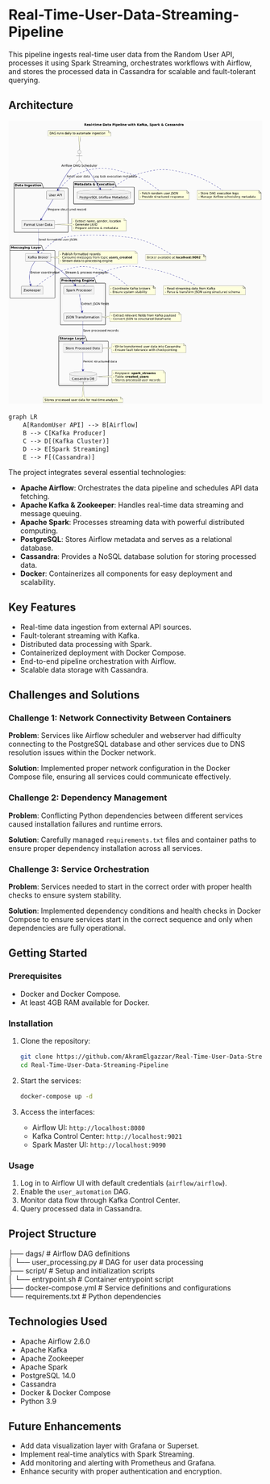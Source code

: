 # Real-Time-User-Data-Streaming-Pipeline
This pipeline ingests real-time user data from the Random User API, processes it using Spark Streaming, orchestrates workflows with Airflow, and stores the processed data in Cassandra for scalable and fault-tolerant querying.  

## Architecture  
![System Architecture](architecture.png) 

```mermaid
graph LR
    A[RandomUser API] --> B[Airflow]
    B --> C[Kafka Producer]
    C --> D[(Kafka Cluster)]
    D --> E[Spark Streaming]
    E --> F[(Cassandra)]
```
The project integrates several essential technologies:  
- **Apache Airflow**: Orchestrates the data pipeline and schedules API data fetching.  
- **Apache Kafka & Zookeeper**: Handles real-time data streaming and message queuing.  
- **Apache Spark**: Processes streaming data with powerful distributed computing.  
- **PostgreSQL**: Stores Airflow metadata and serves as a relational database.  
- **Cassandra**: Provides a NoSQL database solution for storing processed data.  
- **Docker**: Containerizes all components for easy deployment and scalability.  

## Key Features  
- Real-time data ingestion from external API sources.  
- Fault-tolerant streaming with Kafka.  
- Distributed data processing with Spark.  
- Containerized deployment with Docker Compose.  
- End-to-end pipeline orchestration with Airflow.  
- Scalable data storage with Cassandra.  

## Challenges and Solutions  

### Challenge 1: Network Connectivity Between Containers  
**Problem**: Services like Airflow scheduler and webserver had difficulty connecting to the PostgreSQL database and other services due to DNS resolution issues within the Docker network.  

**Solution**: Implemented proper network configuration in the Docker Compose file, ensuring all services could communicate effectively.  

### Challenge 2: Dependency Management  
**Problem**: Conflicting Python dependencies between different services caused installation failures and runtime errors.  

**Solution**: Carefully managed `requirements.txt` files and container paths to ensure proper dependency installation across all services.  

### Challenge 3: Service Orchestration  
**Problem**: Services needed to start in the correct order with proper health checks to ensure system stability.  

**Solution**: Implemented dependency conditions and health checks in Docker Compose to ensure services start in the correct sequence and only when dependencies are fully operational.  

## Getting Started  

### Prerequisites  
- Docker and Docker Compose.  
- At least 4GB RAM available for Docker.

### Installation  
1. Clone the repository:  
   ```bash  
   git clone https://github.com/AkramElgazzar/Real-Time-User-Data-Streaming-Pipeline.git  
   cd Real-Time-User-Data-Streaming-Pipeline  
   ``` 

2. Start the services:  
   ```bash  
   docker-compose up -d  
   ```  

3. Access the interfaces:  
   - Airflow UI: `http://localhost:8080`  
   - Kafka Control Center: `http://localhost:9021`  
   - Spark Master UI: `http://localhost:9090`  

### Usage  
1. Log in to Airflow UI with default credentials (`airflow/airflow`).  
2. Enable the `user_automation` DAG.  
3. Monitor data flow through Kafka Control Center.  
4. Query processed data in Cassandra.  

## Project Structure  
  
├── dags/                  # Airflow DAG definitions  
│   └── user_processing.py # DAG for user data processing  
├── script/                # Setup and initialization scripts  
│   └── entrypoint.sh      # Container entrypoint script  
├── docker-compose.yml     # Service definitions and configurations  
└── requirements.txt       # Python dependencies  
  

## Technologies Used  
- Apache Airflow 2.6.0  
- Apache Kafka  
- Apache Zookeeper  
- Apache Spark  
- PostgreSQL 14.0  
- Cassandra  
- Docker & Docker Compose  
- Python 3.9  

## Future Enhancements  
- Add data visualization layer with Grafana or Superset.  
- Implement real-time analytics with Spark Streaming.  
- Add monitoring and alerting with Prometheus and Grafana.  
- Enhance security with proper authentication and encryption.  
 
